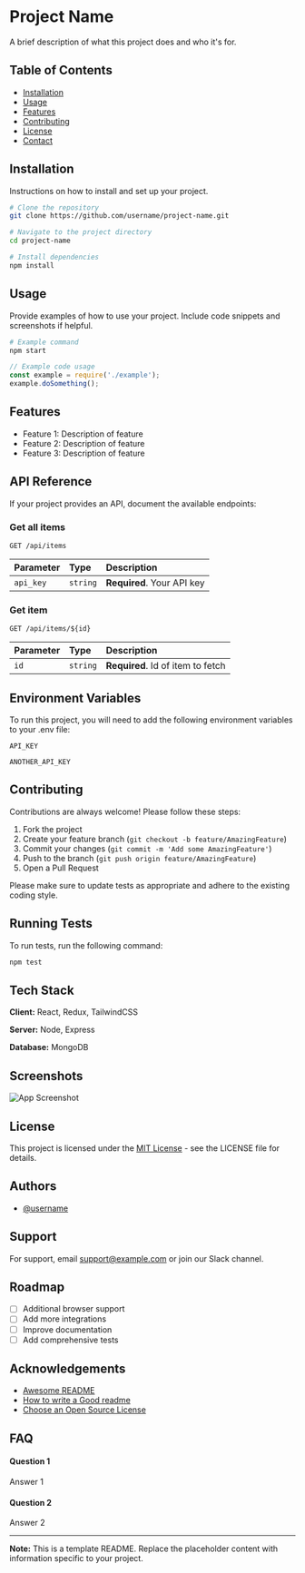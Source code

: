# Project Name

A brief description of what this project does and who it's for.

## Table of Contents

- [Installation](#installation)
- [Usage](#usage)
- [Features](#features)
- [Contributing](#contributing)
- [License](#license)
- [Contact](#contact)

## Installation

Instructions on how to install and set up your project.

```bash
# Clone the repository
git clone https://github.com/username/project-name.git

# Navigate to the project directory
cd project-name

# Install dependencies
npm install
```

## Usage

Provide examples of how to use your project. Include code snippets and screenshots if helpful.

```bash
# Example command
npm start
```

```javascript
// Example code usage
const example = require('./example');
example.doSomething();
```

## Features

- Feature 1: Description of feature
- Feature 2: Description of feature
- Feature 3: Description of feature

## API Reference

If your project provides an API, document the available endpoints:

### Get all items

```http
GET /api/items
```

| Parameter | Type     | Description                |
| :-------- | :------- | :------------------------- |
| `api_key` | `string` | **Required**. Your API key |

### Get item

```http
GET /api/items/${id}
```

| Parameter | Type     | Description                       |
| :-------- | :------- | :-------------------------------- |
| `id`      | `string` | **Required**. Id of item to fetch |

## Environment Variables

To run this project, you will need to add the following environment variables to your .env file:

`API_KEY`

`ANOTHER_API_KEY`

## Contributing

Contributions are always welcome! Please follow these steps:

1. Fork the project
2. Create your feature branch (`git checkout -b feature/AmazingFeature`)
3. Commit your changes (`git commit -m 'Add some AmazingFeature'`)
4. Push to the branch (`git push origin feature/AmazingFeature`)
5. Open a Pull Request

Please make sure to update tests as appropriate and adhere to the existing coding style.

## Running Tests

To run tests, run the following command:

```bash
npm test
```

## Tech Stack

**Client:** React, Redux, TailwindCSS

**Server:** Node, Express

**Database:** MongoDB

## Screenshots

![App Screenshot](https://via.placeholder.com/468x300?text=App+Screenshot+Here)

## License

This project is licensed under the [MIT License](https://choosealicense.com/licenses/mit/) - see the LICENSE file for details.

## Authors

- [@username](https://www.github.com/username)

## Support

For support, email support@example.com or join our Slack channel.

## Roadmap

- [ ] Additional browser support
- [ ] Add more integrations
- [ ] Improve documentation
- [ ] Add comprehensive tests

## Acknowledgements

- [Awesome README](https://github.com/matiassingers/awesome-readme)
- [How to write a Good readme](https://bulldogjob.com/news/449-how-to-write-a-good-readme-for-your-github-project)
- [Choose an Open Source License](https://choosealicense.com)

## FAQ

#### Question 1

Answer 1

#### Question 2

Answer 2

---

**Note:** This is a template README. Replace the placeholder content with information specific to your project.